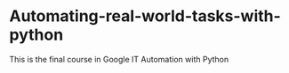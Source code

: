 # Automating-real-world-tasks-with-python
This is the final course in Google IT Automation with Python
